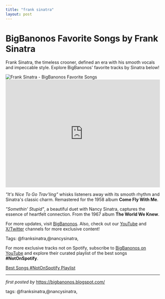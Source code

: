 ```yaml
---
title: "frank sinatra"
layout: post
---
```

<!-- Title of the Post -->
<h1 >BigBanonos Favorite Songs by Frank Sinatra</h1> <!-- Introductory Text -->
<p >Frank Sinatra, the timeless crooner, defined an era with his smooth vocals and impeccable style. Explore BigBanonos' favorite tracks by Sinatra below!</p> <!-- Featured Image -->
<div > <img src="https://i.scdn.co/image/fc4e0f474fb4c4cb83617aa884dc9fd9822d4411" alt="Frank Sinatra - BigBanonos Favorite Songs" />
</div> <!-- Spotify Embed -->
<div > <iframe src="https://open.spotify.com/embed/playlist/0CbRqGuoelDamsAjV72CLh?utm_source=generator" width="100%" height="352" frameborder="0" allowfullscreen="" allow="autoplay; clipboard-write; encrypted-media; fullscreen; picture-in-picture" loading="lazy"></iframe>
</div> <!-- Song Information -->
<div > <p><em>"It's Nice To Go Trav'ling"</em> whisks listeners away with its smooth rhythm and Sinatra's classic charm. Remastered for the 1958 album <strong>Come Fly With Me</strong>.</p> <p><em>"Somethin' Stupid"</em>, a beautiful duet with Nancy Sinatra, captures the essence of heartfelt connection. From the 1967 album <strong>The World We Knew</strong>.</p>
</div> <!-- Footer Links -->
<div > <p>For more updates, visit <a href="https://bigbanonos.blogspot.com/" target="_blank">BigBanonos</a>. Also, check out our <a href="https://www.youtube.com/@BigBanonos" target="_blank">YouTube</a> and <a href="https://x.com/bigbanonos" target="_blank">X/Twitter</a> channels for more exclusive content!</p>
</div> <!-- Tags -->
<p >Tags: @franksinatra,@nancysinatra,</p>


<!--Subscribe and Playlist Links-->
<div>
    <p>For more exclusive tracks not on Spotify, subscribe to <a href="https://www.youtube.com/@BigBanonos" target="_blank">BigBanonos on YouTube</a> and explore their curated playlist of the best songs <strong>#NotOnSpotify</strong>.</p>
    <p><a href="https://www.youtube.com/playlist?list=PLtuNtuTatqI0kFahUCbtbfenC_ET5O_tr" target="_blank">Best Songs #NotOnSpotify Playlist<br /></a></p></div>

<hr />

<p><em>first posted by</em> <a href="https://bigbanonos.blogspot.com/" rel="noopener" target="_new">https://bigbanonos.blogspot.com/</a></p>

<p>tags: @franksinatra,@nancysinatra,</p>
